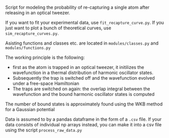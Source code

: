 Script for modeling the probability of re-capturing a single atom after releasing in an optical tweezer.

If you want to fit your experimental data, use `fit_recapture_curve.py`.
If you just want to plot a bunch of theoretical curves, use `sim_recapture_curves.py`. 

Asisting functions and classes etc. are located in `modules/classes.py` and `modules/functions.py`

The working principle is the following: 
* first as the atom is trapped in an optical tweezer, it initilizes the wavefunction in a thermal distribution of harmonic oscillator states.
* Subsequently the trap is switched off and the wavefunction evolved under a free-space Hamiltonian
* The traps are switched on again: the overlap integral between the wavefunction and the bound harmonic oscillator states is computed

The number of bound states is approximately found using the WKB method for a Gaussian potential

Data is assumed to by a pandas dataframe in the form of a `.csv` file. If your data consists of individual np arrays instead, you can make it into a csv file using the script `process_raw_data.py`
